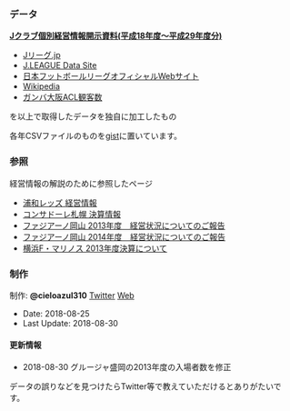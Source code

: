 ### データ

[**Jクラブ個別経営情報開示資料(平成18年度〜平成29年度分)**](
https://www.jleague.jp/aboutj/management/club-h28kaiji.html)

- [Jリーグ.jp](https://www.jleague.jp/)  
- [J.LEAGUE Data Site](https://data.j-league.or.jp/SFTP01/)  
- [日本フットボールリーグオフィシャルWebサイト](http://www.jfl.or.jp/)  
- [Wikipedia](https://ja.wikipedia.org/wiki/)  
- [ガンバ大阪ACL観客数](http://datadata.zashiki.com/gamba/att/douinacl.htm)

を以上で取得したデータを独自に加工したもの

各年CSVファイルのものを[gist](https://gist.github.com/cieloazul310/a3e3ec037eef2e996d1b5791b3ade1ba)に置いています。

### 参照

経営情報の解説のために参照したページ

- [浦和レッズ 経営情報](//www.urawa-reds.co.jp/club/managdata.html)
- [コンサドーレ札幌 決算情報](//www.consadole-sapporo.jp/club/settlement/)
- [ファジアーノ岡山 2013年度　経営状況についてのご報告](//www.fagiano-okayama.com/news/p1398334491.html)
- [ファジアーノ岡山 2014年度　経営状況についてのご報告](//www.fagiano-okayama.com/news/p1429706533.html)
- [横浜F・マリノス 2013年度決算について](//www.f-marinos.com/news/detail/2014-05-08/120000/113119)

### 制作

制作: **@cieloazul310**   [Twitter](https://twitter.com/cieloazul310)   [Web](https://cieloazul310.github.io/)

- Date: 2018-08-25
- Last Update: 2018-08-30

#### 更新情報

- 2018-08-30 グルージャ盛岡の2013年度の入場者数を修正

データの誤りなどを見つけたらTwitter等で教えていただけるとありがたいです。
